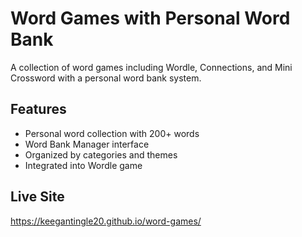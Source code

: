 # Word Games with Personal Word Bank

A collection of word games including Wordle, Connections, and Mini Crossword with a personal word bank system.

## Features
- Personal word collection with 200+ words
- Word Bank Manager interface
- Organized by categories and themes
- Integrated into Wordle game

## Live Site
https://keegantingle20.github.io/word-games/

